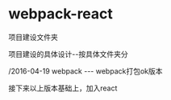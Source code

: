 # webpack-react
项目建设文件夹

项目建设的具体设计--按具体文件夹分

/2016-04-19 webpack --- webpack打包ok版本

接下来以上版本基础上，加入react


